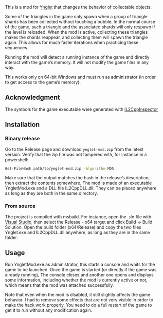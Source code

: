 This is a mod for [Ynglet](https://www.ynglet.com/) that changes
the behavior of collectable objects.

Some of the triangles in the game only spawn when a group of triangle shards
has been collected without touching a bubble. In the normal course of the game,
such a triangle and the associated shards will only respawn if the level is reloaded. 
When the mod is active, collecting these triangles makes the shards reappear, and
collecting them will spawn the triangle again.
This allows for much faster iterations when practicing these sequences.

Running the mod will detect a running instance of the game and directly interact
with the game’s memory. It will not modify the game files in any way.

This works only on 64-bit Windows and must run as administrator (in order to get
access to the game’s memory).

## Acknowledgment

The symbols for the game executable were generated with
[IL2CppInspector](https://github.com/djkaty/Il2CppInspector)

## Installation

### Binary release

Go to the Release page and download `ynglet-mod.zip` from the latest version. 
Verify that the zip file was not tampered with, for instance in a powershell:
```bash
Get-FileHash path/to/ynglet-mod.zip -Algorithm MD5
```
Make sure that the output matches the hash in the release’s description,
then extract the contents somewhere.
The mod is made of an executable YngletMod.exe and a DLL file IL2CppDLL.dll.
They can be placed anywhere as long as they are both in the same directory.

### From source

The project is compiled with msbuild. For instance, open the .sln file with
[Visual Studio](https://visualstudio.microsoft.com/),
then select the Release - x64 target and click Build -> Build Solution.
Open the build folder (x64/Release) and copy the two files Ynglet.exe and
IL2CppDLL.dll anywhere, as long as they are in the same folder.

## Usage

Run YngletMod.exe as administrator, this starts a console and waits for the game to
be launched. Once the game is started (or directly if the game was already running),
The console closes and another one opens and displays some information, including whether the mod 
is currently active or not, which means that the mod was attached successfully.

Note that even when the mod is disabled, it still slightly affects the game
behavior. I had to remove some effects that are not very visible in order
to make the hack work properly. You need to do a full restart of the game
to get it to run without any modification again.